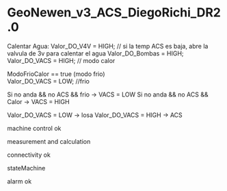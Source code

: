 # GeoNewen_v3_ACS_DiegoRichi_DR2.0

Calentar Agua:
Valor_DO_V4V = HIGH; // si la temp ACS es baja, abre la valvula de 3v para calentar el agua
Valor_DO_Bombas = HIGH;
Valor_DO_VACS = HIGH; // modo calor


ModoFrioCalor == true (modo frio)        
        Valor_DO_VACS = LOW; //frio


Si no anda && no ACS && frio -> VACS = LOW
Si no anda && no ACS && Calor -> VACS = HIGH


Valor_DO_VACS = LOW -> losa
Valor_DO_VACS = HIGH -> ACS

machine control ok

measurement and calculation

connectivity ok

stateMachine

alarm ok
